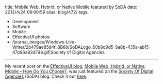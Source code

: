 title: Mobile Web, Hybrid, or Native Mobile featured by SoDA
date: 2012/4/24 09:00:59
alias: blog/472/
tags:
- Development
- Software
- Mobile
- EffectiveUI
photos:
- /journal_images/Windows-Live-Writer/2b479ae85d4f_8B68/SoDALogo_60b8c9d5-9a8b-435a-ab15-47d96a93d798.gif|Society of Digital Agencies
---
My recent post on the [EffectiveUI blog](http://blog.effectiveui.com/), [Mobile Web, Hybrid, or Native Mobile – How Do You Choose?](http://blog.effectiveui.com/?p=8514), was just featured on the [Society Of Digital Agencies](http://societyofdigitalagencies.org/) (SoDA) blog. Check it out [here](http://societyofdigitalagencies.org/201204/mobile-web-hybrid-or-native-mobile-how-do-you-choose/).